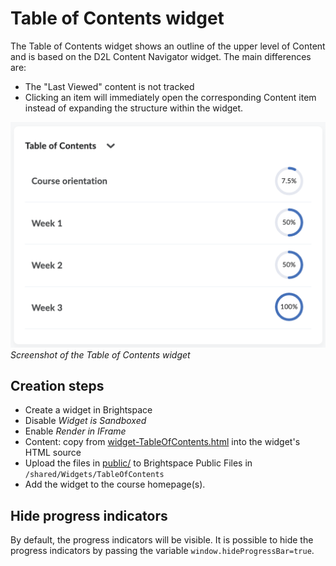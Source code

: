 # Table of Contents widget

The Table of Contents widget shows an outline of the upper level of Content and is based on
the D2L Content Navigator widget. The main differences are:

- The "Last Viewed" content is not tracked
- Clicking an item will immediately open the corresponding Content item
  instead of expanding the structure within the widget.


![Screenshot of the Table of Contents widget](../documentation/tableofcontents.png)
_Screenshot of the Table of Contents widget_

## Creation steps
- Create a widget in Brightspace
- Disable _Widget is Sandboxed_
- Enable _Render in IFrame_
- Content: copy from [widget-TableOfContents.html](widget-TableOfContents.html) into the widget's HTML source
- Upload the files in [public/](public) to Brightspace Public Files in
  `/shared/Widgets/TableOfContents`
- Add the widget to the course homepage(s).

## Hide progress indicators
By default, the progress indicators will be visible. It is possible to hide the progress indicators by passing the variable `window.hideProgressBar=true`.
